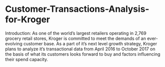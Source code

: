 # Customer-Transactions-Analysis-for-Kroger
Introduction: As one of the world’s largest retailers operating in 2,769 grocery retail stores, Kroger is committed to meet the demands of an ever-evolving customer base. As a part of it’s next level growth strategy, Kroger plans to analyze it’s transactional data from April 2016 to October 2017 on the basis of what its customers looks forward to buy and factors influencing their spend capacity.
